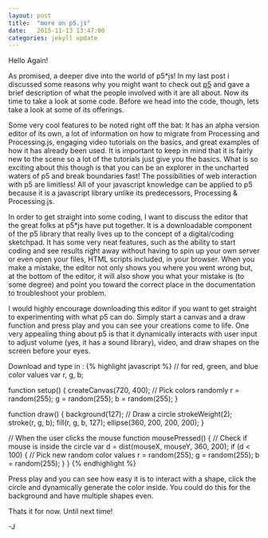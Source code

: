 ```yaml
---
layout: post
title:  "more on p5.js"
date:   2015-11-13 13:47:00
categories: jekyll update
---
```

Hello Again!

As promised, a deeper dive into the world of p5*js! In my last post i discussed some reasons why you might want to check out [p5][p5] and gave a brief description of what the people involved with it are all about. Now its time to take a look at some code. Before we head into the code, though, lets take a look at some of its offerings.

Some very cool features to be noted right off the bat:
It has an alpha version editor of its own, a lot of information on how to migrate from Processing and Processing.js, engaging video tutorials on the basics, and great examples of how it has already been used. It is important to keep in mind that it is fairly new to the scene so a lot of the tutorials just give you the basics. What is so exciting about this though is that you can be an explorer in the uncharted waters of p5 and break boundaries fast! The possibilities of web interaction with p5 are limitless! All of your javascript knowledge can be applied to p5 because it is a javascript library unlike its predecessors, Processing & Processing.js. 

In order to get straight into some coding, I want to discuss the editor that the great folks at p5*js have put together. It is a downloadable component of the p5 library that really lives up to the concept of a digital/coding sketchpad. It has some very neat features, such as the ability to start coding and see results right away without having to spin up your own server or even open your files, HTML  scripts included, in your browser. When you make a mistake, the editor not only shows you where you went wrong but, at the bottom of the editor, it will also show you what your mistake is (to some degree) and point you toward the correct place in the documentation to troubleshoot your problem.

I would highly encourage downloading this editor if you want to get straight to experimenting with what p5 can do. Simply start a canvas and a draw function and press play and you can see your creations come to life. One very appealing thing about p5 is that it dynamically interacts with user input to adjust volume (yes, it has a sound library), video, and draw shapes on the screen before your eyes. 

Download and type in : 
{% highlight javascript %}
// for red, green, and blue color values
var r, g, b;

function setup() {
  createCanvas(720, 400);
  // Pick colors randomly
  r = random(255);
  g = random(255);
  b = random(255);
}

function draw() {
  background(127);
  // Draw a circle
  strokeWeight(2);
  stroke(r, g, b);
  fill(r, g, b, 127);
  ellipse(360, 200, 200, 200);
}

// When the user clicks the mouse
function mousePressed() {
  // Check if mouse is inside the circle
  var d = dist(mouseX, mouseY, 360, 200);
  if (d < 100) {
    // Pick new random color values
    r = random(255);
    g = random(255);
    b = random(255);
  }
}
{% endhighlight %}

Press play and you can see how easy it is to interact with a shape, click the circle and dynamically generate the color inside. You could do this for the background and have multiple shapes even.

Thats it for now. Until next time!

-J

[p5]: http://p5js.org
